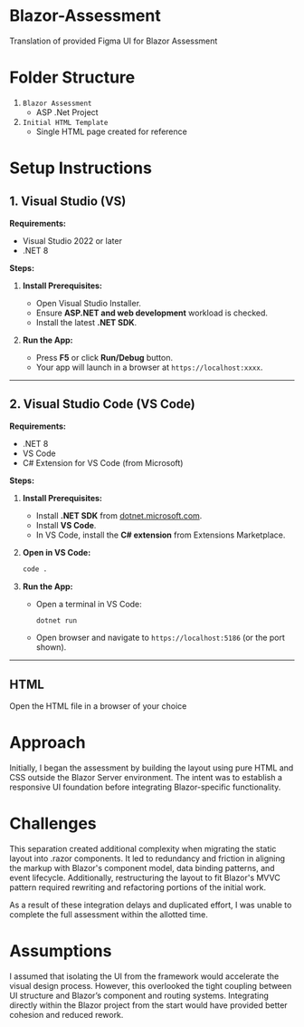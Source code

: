 # Blazor-Assessment
Translation of provided Figma UI for Blazor Assessment

# Folder Structure

1. `Blazor Assessment`
    - ASP .Net Project
2. `Initial HTML Template`
    - Single HTML page created for reference

# Setup Instructions

## 1. Visual Studio (VS)

**Requirements:**
- Visual Studio 2022 or later
- .NET 8

**Steps:**
1. **Install Prerequisites:**
   - Open Visual Studio Installer.
   - Ensure **ASP.NET and web development** workload is checked.
   - Install the latest **.NET SDK**.

2. **Run the App:**
   - Press **F5** or click **Run/Debug** button.
   - Your app will launch in a browser at `https://localhost:xxxx`.

---

## 2. Visual Studio Code (VS Code)

**Requirements:**
- .NET 8
- VS Code
- C# Extension for VS Code (from Microsoft)

**Steps:**
1. **Install Prerequisites:**
   - Install **.NET SDK** from [dotnet.microsoft.com](https://dotnet.microsoft.com/download).
   - Install **VS Code**.
   - In VS Code, install the **C# extension** from Extensions Marketplace.

2. **Open in VS Code:**
   ```bash
   code .
   ```

4. **Run the App:**
   - Open a terminal in VS Code:
     ```bash
     dotnet run
     ```
   - Open browser and navigate to `https://localhost:5186` (or the port shown).

---

## HTML

Open the HTML file in a browser of your choice


# Approach
Initially, I began the assessment by building the layout using pure HTML and CSS outside the Blazor Server environment. The intent was to establish a responsive UI foundation before integrating Blazor-specific functionality.

# Challenges
This separation created additional complexity when migrating the static layout into .razor components. It led to redundancy and friction in aligning the markup with Blazor's component model, data binding patterns, and event lifecycle. Additionally, restructuring the layout to fit Blazor's MVVC pattern required rewriting and refactoring portions of the initial work.

As a result of these integration delays and duplicated effort, I was unable to complete the full assessment within the allotted time.

# Assumptions
I assumed that isolating the UI from the framework would accelerate the visual design process. However, this overlooked the tight coupling between UI structure and Blazor’s component and routing systems. Integrating directly within the Blazor project from the start would have provided better cohesion and reduced rework.